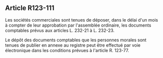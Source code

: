 Article R123-111
----
Les sociétés commerciales sont tenues de déposer, dans le délai d'un mois à
compter de leur approbation par l'assemblée ordinaire, les documents comptables
prévus aux articles L. 232-21 à L. 232-23.

Le dépôt des documents comptables que les personnes morales sont tenues de
publier en annexe au registre peut être effectué par voie électronique dans les
conditions prévues à l'article R. 123-77.
